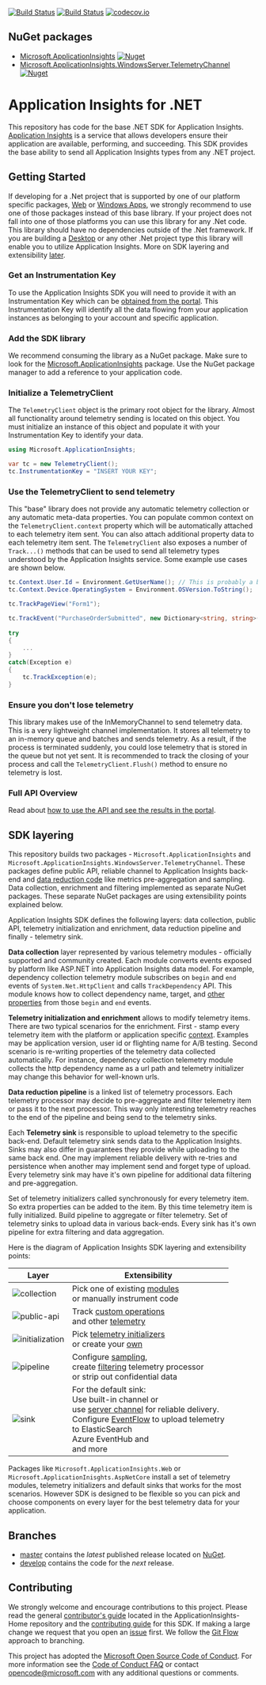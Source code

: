[![Build Status](https://mseng.visualstudio.com/AppInsights/_apis/build/status/ChuckNorris/AI-BaseSDK-develop-linux?branchName=develop)](https://mseng.visualstudio.com/AppInsights/_build/latest?definitionId=6237?branchName=develop)
[![Build Status](https://mseng.visualstudio.com/AppInsights/_apis/build/status/ChuckNorris/AI-BaseSDK-GitHub-Master?branchName=develop)](https://mseng.visualstudio.com/AppInsights/_build/latest?definitionId=1822?branchName=develop)
[![codecov.io](https://codecov.io/github/Microsoft/ApplicationInsights-dotnet/coverage.svg?branch=develop)](https://codecov.io/github/Microsoft/ApplicationInsights-dotnet?branch=develop)

## NuGet packages

- [Microsoft.ApplicationInsights](https://www.nuget.org/packages/Microsoft.ApplicationInsights/)
[![Nuget](https://img.shields.io/nuget/vpre/Microsoft.ApplicationInsights.svg)](https://www.nuget.org/packages/Microsoft.ApplicationInsights/)
- [Microsoft.ApplicationInsights.WindowsServer.TelemetryChannel](https://www.nuget.org/packages/Microsoft.ApplicationInsights.WindowsServer.TelemetryChannel)
[![Nuget](https://img.shields.io/nuget/vpre/Microsoft.ApplicationInsights.WindowsServer.TelemetryChannel.svg)](https://www.nuget.org/packages/Microsoft.ApplicationInsights.WindowsServer.TelemetryChannel/)

# Application Insights for .NET

This repository has code for the base .NET SDK for Application Insights. [Application Insights][AILandingPage] is a service that allows developers ensure their application are available, performing, and succeeding. This SDK provides the base ability to send all Application Insights types from any .NET project. 

## Getting Started

If developing for a .Net project that is supported by one of our platform specific packages, [Web][WebGetStarted] or [Windows Apps][WinAppGetStarted], we strongly recommend to use one of those packages instead of this base library. If your project does not fall into one of those platforms you can use this library for any .Net code. This library should have no dependencies outside of the .Net framework. If you are building a [Desktop][DesktopGetStarted] or any other .Net project type this library will enable you to utilize Application Insights. More on SDK layering and extensibility [later](#sdk-layering).

### Get an Instrumentation Key

To use the Application Insights SDK you will need to provide it with an Instrumentation Key which can be [obtained from the portal][AIKey]. This Instrumentation Key will identify all the data flowing from your application instances as belonging to your account and specific application.

### Add the SDK library

We recommend consuming the library as a NuGet package. Make sure to look for the [Microsoft.ApplicationInsights][NuGetCore] package. Use the NuGet package manager to add a reference to your application code. 

### Initialize a TelemetryClient

The `TelemetryClient` object is the primary root object for the library. Almost all functionality around telemetry sending is located on this object. You must initialize an instance of this object and populate it with your Instrumentation Key to identify your data.

```C#
using Microsoft.ApplicationInsights;

var tc = new TelemetryClient();
tc.InstrumentationKey = "INSERT YOUR KEY";
```

### Use the TelemetryClient to send telemetry

This "base" library does not provide any automatic telemetry collection or any automatic meta-data properties. You can populate common context on the `TelemetryClient.context` property which will be automatically attached to each telemetry item sent. You can also attach additional property data to each telemetry item sent. The `TelemetryClient` also exposes a number of `Track...()` methods that can be used to send all telemetry types understood by the Application Insights service. Some example use cases are shown below.

```C#
tc.Context.User.Id = Environment.GetUserName(); // This is probably a bad idea from a PII perspective.
tc.Context.Device.OperatingSystem = Environment.OSVersion.ToString();

tc.TrackPageView("Form1");

tc.TrackEvent("PurchaseOrderSubmitted", new Dictionary<string, string>() { {"CouponCode", "JULY2015" } }, new Dictionary<string, double>() { {"OrderTotal", 68.99 }, {"ItemsOrdered", 5} });
	
try
{
	...
}
catch(Exception e)
{
	tc.TrackException(e);
}
``` 

### Ensure you don't lose telemetry

This library makes use of the InMemoryChannel to send telemetry data. This is a very lightweight channel implementation. It stores all telemetry to an in-memory queue and batches and sends telemetry. As a result, if the process is terminated suddenly, you could lose telemetry that is stored in the queue but not yet sent. It is recommended to track the closing of your process and call the `TelemetryClient.Flush()` method to ensure no telemetry is lost.

### Full API Overview

Read about [how to use the API and see the results in the portal][api-overview].

## SDK layering

This repository builds two packages - `Microsoft.ApplicationInsights` and `Microsoft.ApplicationInsights.WindowsServer.TelemetryChannel`. These packages define public API, reliable channel to Application Insights back-end and [data reduction code](https://msdn.microsoft.com/magazine/mt808502) like metrics pre-aggregation and sampling. Data collection, enrichment and filtering implemented as separate NuGet packages. These separate NuGet packages are using extensibility points explained below.

Application Insights SDK defines the following layers: data collection, public API, telemetry initialization and enrichment, data reduction pipeline and finally - telemetry sink. 

**Data collection** layer represented by various telemetry modules - officially supported and community created. Each module converts events exposed by platform like ASP.NET into Application Insights data model. For example, dependency collection telemetry module subscribes on `begin` and `end` events of `System.Net.HttpClient` and calls `TrackDependency` API. This module knows how to collect dependency name, target, and [other properties](https://docs.microsoft.com/azure/application-insights/application-insights-data-model-dependency-telemetry) from those `begin` and `end` events.

**Telemetry initialization and enrichment** allows to modify telemetry items. There are two typical scenarios for the enrichment. First - stamp every telemetry item with the platform or application specific [context](https://docs.microsoft.com/azure/application-insights/application-insights-data-model-context). Examples may be application version, user id or flighting name for A/B testing. Second scenario is re-writing properties of the telemetry data collected automatically. For instance, dependency collection telemetry module collects the http dependency name as a url path and telemetry initializer may change this behavior for well-known urls.

**Data reduction pipeline** is a linked list of telemetry processors. Each telemetry processor may decide to pre-aggregate and filter telemetry item or pass it to the next processor. This way only interesting telemetry reaches to the end of the pipeline and being send to the telemetry sinks.

Each **Telemetry sink** is responsible to upload telemetry to the specific back-end. Default telemetry sink sends data to the Application Insights. Sinks may also differ in guarantees they provide while uploading to the same back end. One may implement reliable delivery with re-tries and persistence when another may implement send and forget type of upload. Every telemetry sink may have it's own pipeline for additional data filtering and pre-aggregation. 

Set of telemetry initializers called synchronously for every telemetry item. So extra properties can be added to the item. 
By this time telemetry item is fully initialized. Build pipeline to aggregate or filter telemetry. 
Set of telemetry sinks to upload data in various back-ends. Every sink has it's own pipeline for extra filtering and data aggregation.

Here is the diagram of Application Insights SDK layering and extensibility points:

| Layer                											| Extensibility   					|
|---------------------------------------------------------------|-----------------------------------------------|
| ![collection](docs/images/pipeline-01-collection.png) 		| Pick one of existing [modules](https://docs.microsoft.com/azure/application-insights/app-insights-configuration-with-applicationinsights-config#telemetry-modules-aspnet) <br> or manually instrument code |
| ![public-api](docs/images/pipeline-02-public-api.png) 		| Track [custom operations](https://docs.microsoft.com/azure/application-insights/application-insights-custom-operations-tracking) <br> and other [telemetry](https://docs.microsoft.com/azure/application-insights/app-insights-api-custom-events-metrics) |
| ![initialization](docs/images/pipeline-03-initialization.png) | Pick [telemetry initializers](https://docs.microsoft.com/azure/application-insights/app-insights-configuration-with-applicationinsights-config#telemetry-initializers-aspnet) <br> or create your [own](https://docs.microsoft.com/azure/application-insights/app-insights-api-filtering-sampling#add-properties-itelemetryinitializer) |
| ![pipeline](docs/images/pipeline-04-pipeline.png) 			| Configure [sampling](https://docs.microsoft.com/azure/application-insights/app-insights-sampling), <br> create [filtering](https://docs.microsoft.com/azure/application-insights/app-insights-api-filtering-sampling#filtering-itelemetryprocessor) telemetry processor <br> or strip out confidential data |
| ![sink](docs/images/pipeline-05-sink.png) 					|  For the default sink: <br> Use built-in channel or <br> use [server channel](https://www.nuget.org/packages/Microsoft.ApplicationInsights.WindowsServer.TelemetryChannel/) for reliable delivery. <br> Configure [EventFlow](https://github.com/Azure/diagnostics-eventflow) to upload telemetry <br> to ElasticSearch <br> Azure EventHub and <br> and more |

Packages like `Microsoft.ApplicationInsights.Web` or `Microsoft.ApplicationInisghts.AspNetCore` install a set of telemetry modules, telemetry initializers and default sinks that works for the most scenarios. However SDK is designed to be flexible so you can pick and choose components on every layer for the best telemetry data for your application.  

## Branches

- [master][master] contains the *latest* published release located on [NuGet][NuGetCore].
- [develop][develop] contains the code for the *next* release. 

## Contributing

We strongly welcome and encourage contributions to this project. Please read the general [contributor's guide][ContribGuide] located in the ApplicationInsights-Home repository and the [contributing guide](https://github.com/Microsoft/ApplicationInsights-dotnet/blob/develop/.github/CONTRIBUTING.md)  for this SDK. If making a large change we request that you open an [issue][GitHubIssue] first. We follow the [Git Flow][GitFlow] approach to branching. 

This project has adopted the [Microsoft Open Source Code of Conduct](https://opensource.microsoft.com/codeofconduct/). For more information see the [Code of Conduct FAQ](https://opensource.microsoft.com/codeofconduct/faq/) or contact [opencode@microsoft.com](mailto:opencode@microsoft.com) with any additional questions or comments.

[AILandingPage]: http://azure.microsoft.com/services/application-insights/
[api-overview]: https://azure.microsoft.com/documentation/articles/app-insights-api-custom-events-metrics/
[ContribGuide]: https://github.com/Microsoft/ApplicationInsights-Home/blob/master/CONTRIBUTING.md
[GitFlow]: http://nvie.com/posts/a-successful-git-branching-model/
[GitHubIssue]: https://github.com/Microsoft/ApplicationInsights-dotnet/issues
[master]: https://github.com/Microsoft/ApplicationInsights-dotnet/tree/master
[develop]: https://github.com/Microsoft/ApplicationInsights-dotnet/tree/development
[NuGetCore]: https://www.nuget.org/packages/Microsoft.ApplicationInsights
[WebGetStarted]: https://azure.microsoft.com/documentation/articles/app-insights-start-monitoring-app-health-usage/
[WinAppGetStarted]: https://azure.microsoft.com/documentation/articles/app-insights-windows-get-started/
[DesktopGetStarted]: https://azure.microsoft.com/documentation/articles/app-insights-windows-desktop/
[AIKey]: https://github.com/Microsoft/ApplicationInsights-Home/wiki#getting-an-application-insights-instrumentation-key
